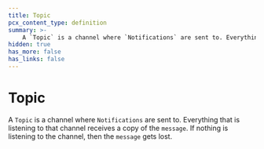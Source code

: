 ```yaml
---
title: Topic
pcx_content_type: definition
summary: >-
    A `Topic` is a channel where `Notifications` are sent to. Everything that is listening to that channel receives a copy of the `message`. If nothing is listening to the channel, then the `message` gets lost.
hidden: true
has_more: false
has_links: false
---
```


# Topic

A `Topic` is a channel where `Notifications` are sent to. Everything that is listening to that channel receives a copy of the `message`. If nothing is listening to the channel, then the `message` gets lost.
